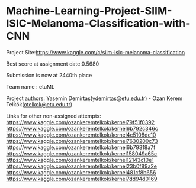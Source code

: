 # Machine-Learning-Project-SIIM-ISIC-Melanoma-Classification-with-CNN

Project Site:https://www.kaggle.com/c/siim-isic-melanoma-classification

Best score at assignment date:0.5680

Submission is now at 2440th place

Team name : etuML

Project authors: Yasemin Demirtaş(ydemirtas@etu.edu.tr) - Ozan Kerem Telkök(otelkok@etu.edu.tr)

Links for other non-assigned attempts:
https://www.kaggle.com/ozankeremtelkok/kernel79f51f0392
https://www.kaggle.com/ozankeremtelkok/kernel6b792c346c
https://www.kaggle.com/ozankeremtelkok/kernel4c5108de10
https://www.kaggle.com/ozankeremtelkok/kernel7630200c73
https://www.kaggle.com/ozankeremtelkok/kernel6b79318a7f
https://www.kaggle.com/ozankeremtelkok/kernel158049a65c
https://www.kaggle.com/ozankeremtelkok/kernel12143c10e1
https://www.kaggle.com/ozankeremtelkok/kernel23b0f89a2e
https://www.kaggle.com/ozankeremtelkok/kernel481cf8b656
https://www.kaggle.com/ozankeremtelkok/kernel7dd94d0169
